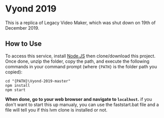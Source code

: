 # Vyond 2019
This is a replica of Legacy Video Maker, which was shut down on 19th of December 2019.
## How to Use
To access this service, install [Node.JS](https://nodejs.org/en/) then clone/download this project.	Once done, unzip the folder, copy the path, and execute the following commands in your command prompt (where `{PATH}` is the folder path you copied):
```console
cd "{PATH}\Vyond-2019-master"
npm install
npm start
```
**When done, go to your web browser and navigate to `localhost`.**
if you don't want to start this up manualy, you can use the faststart.bat file and a file will tell you if this lvm clone is installed or not.

